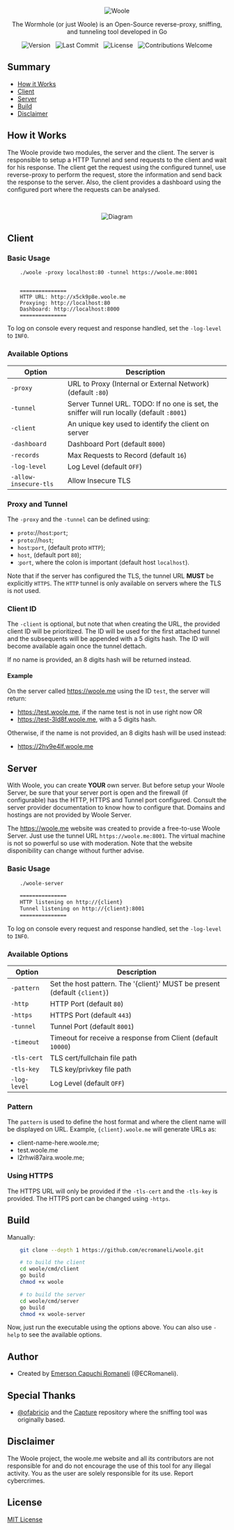<p align='center'>
    <a href="https://github.com/ECRomaneli/woole" style='text-decoration:none'>
        <img src="https://i.postimg.cc/XJs1WfVc/logo.png" alt='Woole'>
    </a>
</p>
<p align='center'>
    The Wormhole (or just Woole) is an Open-Source reverse-proxy, sniffing, and tunneling tool developed in Go
</p>
<p align='center'>
    <a href="https://github.com/ECRomaneli/woole/tags" style='text-decoration:none'>
        <img src="https://img.shields.io/github/v/tag/ecromaneli/woole?label=version&sort=semver&style=for-the-badge" alt="Version">
    </a>
    &nbsp;
    <a href="https://github.com/ECRomaneli/woole/commits/master" style='text-decoration:none'>
        <img src="https://img.shields.io/github/last-commit/ecromaneli/woole?style=for-the-badge" alt="Last Commit">
    </a>
    &nbsp;
    <a href="https://github.com/ECRomaneli/woole/blob/master/LICENSE" style='text-decoration:none'>
        <img src="https://img.shields.io/github/license/ecromaneli/woole?style=for-the-badge" alt="License">
    </a>
    &nbsp;
    <a href="https://github.com/ECRomaneli/woole/issues" style='text-decoration:none'>
        <img src="https://img.shields.io/badge/contributions-welcome-brightgreen.svg?style=for-the-badge" alt="Contributions Welcome">
    </a>
</p>



## Summary

- [How it Works](#how-it-works)
- [Client](#client)
- [Server](#server)
- [Build](#build)
- [Disclaimer](#disclaimer)

## How it Works

The Woole provide two modules, the server and the client. The server is responsible to setup a HTTP Tunnel and send requests to the client and wait for his response. The client get the request using the configured tunnel, use reverse-proxy to perform the request, store the information and send back the response to the server. Also, the client provides a dashboard using the configured port where the requests can be analysed.

&nbsp;

<p align='center'>
    <a href="https://github.com/ECRomaneli/woole" style='text-decoration:none'>
        <img src="https://i.postimg.cc/VkkFygg7/diagram.png" alt='Diagram'>
    </a>
</p>

## Client

### Basic Usage

```
    ./woole -proxy localhost:80 -tunnel https://woole.me:8001


    ===============
    HTTP URL: http://x5ck9p8e.woole.me
    Proxying: http://localhost:80
    Dashboard: http://localhost:8000
    ===============
```

To log on console every request and response handled, set the `-log-level` to `INFO`.

### Available Options

| Option        | Description 
|--------------|-------------
| `-proxy`       | URL to Proxy (Internal or External Network) (default `:80`)
| `-tunnel`      | Server Tunnel URL. TODO: If no one is set, the sniffer will run locally (default `:8001`)
| `-client`      | An unique key used to identify the client on server
| `-dashboard`   | Dashboard Port (default `8000`)
| `-records`     | Max Requests to Record (default `16`)
| `-log-level`   | Log Level (default `OFF`)
| `-allow-insecure-tls` | Allow Insecure TLS

### Proxy and Tunnel

The `-proxy` and the `-tunnel` can be defined using:
- `proto`://`host`:`port`;
- `proto`://`host`;
- `host`:`port`, (default proto `HTTP`);
- `host`, (default port `80`);
- :`port`, where the colon is important (default host `localhost`).

Note that if the server has configured the TLS, the tunnel URL **MUST** be explicitly `HTTPS`. The `HTTP` tunnel is only available on servers where the TLS is not used.

### Client ID

The `-client` is optional, but note that when creating the URL, the provided client ID will be prioritized. The ID will be used for the first attached tunnel and the subsequents will be appended with a 5 digits hash. The ID will become available again once the tunnel dettach.

If no name is provided, an 8 digits hash will be returned instead.

#### Example

On the server called https://woole.me using the ID `test`, the server will return:
- https://test.woole.me, if the name test is not in use right now OR
- https://test-3ld8f.woole.me, with a 5 digits hash.

Otherwise, if the name is not provided, an 8 digits hash will be used instead:
- https://2hv9e4lf.woole.me


## Server

With Woole, you can create **YOUR** own server. But before setup your Woole Server, be sure that your server port is open and the firewall (if configurable) has the HTTP, HTTPS and Tunnel port configured. Consult the server provider documentation to know how to configure that. Domains and hostings are not provided by Woole Server.

The https://woole.me website was created to provide a free-to-use Woole Server. Just use the tunnel URL `https://woole.me:8001`. The virtual machine is not so powerful so use with moderation. Note that the website disponibility can change without further advise.

### Basic Usage

```sh
    ./woole-server 

    ===============
    HTTP listening on http://{client}
    Tunnel listening on http://{client}:8001
    ===============
```

To log on console every request and response handled, set the `-log-level` to `INFO`.

### Available Options

| Option        | Description 
|--------------|-------------
| `-pattern`    | Set the host pattern. The '{client}' MUST be present (default `{client}`)
| `-http`       | HTTP Port (default `80`)
| `-https`      | HTTPS Port (default `443`)
| `-tunnel`     | Tunnel Port (default `8001`)
| `-timeout`    | Timeout for receive a response from Client (default `10000`)
| `-tls-cert`   | TLS cert/fullchain file path
| `-tls-key`    | TLS key/privkey file path
| `-log-level`  | Log Level (default `OFF`)

### Pattern

The `pattern` is used to define the host format and where the client name will be displayed on URL. Example, `{client}.woole.me` will generate URLs as:
- client-name-here.woole.me;
- test.woole.me
- l2rhwi87aira.woole.me;

### Using HTTPS

The HTTPS URL will only be provided if the `-tls-cert` and the `-tls-key` is provided. The HTTPS port can be changed using `-https`.

## Build

Manually:

```sh
    git clone --depth 1 https://github.com/ecromaneli/woole.git

    # to build the client
    cd woole/cmd/client
    go build
    chmod +x woole

    # to build the server
    cd woole/cmd/server
    go build
    chmod +x woole-server

```

Now, just run the executable using the options above. You can also use `-help` to see the available options.

## Author

- Created by [Emerson Capuchi Romaneli](https://github.com/ECRomaneli) (@ECRomaneli).

## Special Thanks

- [@ofabricio](https://github.com/ofabricio) and the [Capture](https://github.com/ofabricio/capture) repository where the sniffing tool was originally based.

## Disclaimer

The Woole project, the woole.me website and all its contributors are not responsible for and do not encourage the use of this tool for any illegal activity. You as the user are solely responsible for its use. Report cybercrimes.

## License

[MIT License](https://github.com/ECRomaneli/ClockJS/blob/master/LICENSE.md)
